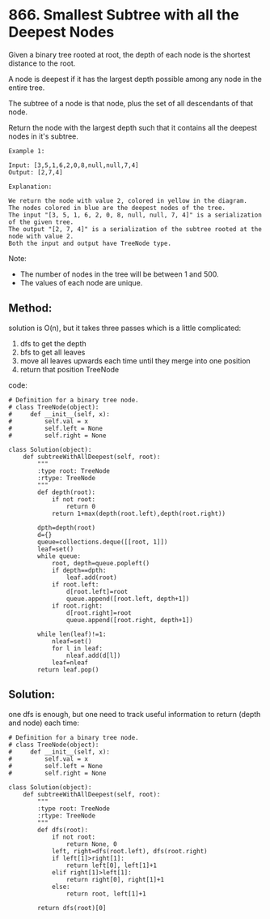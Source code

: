 # 866. Smallest Subtree with all the Deepest Nodes

Given a binary tree rooted at root, the depth of each node is the shortest distance to the root.

A node is deepest if it has the largest depth possible among any node in the entire tree.

The subtree of a node is that node, plus the set of all descendants of that node.

Return the node with the largest depth such that it contains all the deepest nodes in it's subtree.

 

    Example 1:
    
    Input: [3,5,1,6,2,0,8,null,null,7,4]
    Output: [2,7,4]

    Explanation:
        
    We return the node with value 2, colored in yellow in the diagram.
    The nodes colored in blue are the deepest nodes of the tree.
    The input "[3, 5, 1, 6, 2, 0, 8, null, null, 7, 4]" is a serialization of the given tree.
    The output "[2, 7, 4]" is a serialization of the subtree rooted at the node with value 2.
    Both the input and output have TreeNode type.
 

Note:

- The number of nodes in the tree will be between 1 and 500.
- The values of each node are unique.

## Method:

solution is O(n), but it takes three passes which is a little complicated:

1. dfs to get the depth
2. bfs to get all leaves
3. move all leaves upwards each time until they merge into one position
4. return that position TreeNode

code:

    # Definition for a binary tree node.
    # class TreeNode(object):
    #     def __init__(self, x):
    #         self.val = x
    #         self.left = None
    #         self.right = None
    
    class Solution(object):
        def subtreeWithAllDeepest(self, root):
            """
            :type root: TreeNode
            :rtype: TreeNode
            """
            def depth(root):
                if not root:
                    return 0
                return 1+max(depth(root.left),depth(root.right))
            
            dpth=depth(root)
            d={}
            queue=collections.deque([[root, 1]])
            leaf=set()
            while queue:
                root, depth=queue.popleft()
                if depth==dpth:
                    leaf.add(root)
                if root.left:
                    d[root.left]=root
                    queue.append([root.left, depth+1])
                if root.right:
                    d[root.right]=root
                    queue.append([root.right, depth+1])
            
            while len(leaf)!=1:
                nleaf=set()
                for l in leaf:
                    nleaf.add(d[l])
                leaf=nleaf
            return leaf.pop()

## Solution:

one dfs is enough, but one need to track useful information to return (depth and node) each time:

    # Definition for a binary tree node.
    # class TreeNode(object):
    #     def __init__(self, x):
    #         self.val = x
    #         self.left = None
    #         self.right = None
    
    class Solution(object):
        def subtreeWithAllDeepest(self, root):
            """
            :type root: TreeNode
            :rtype: TreeNode
            """
            def dfs(root):
                if not root:
                    return None, 0
                left, right=dfs(root.left), dfs(root.right)
                if left[1]>right[1]:
                    return left[0], left[1]+1
                elif right[1]>left[1]:
                    return right[0], right[1]+1
                else:
                    return root, left[1]+1
                
            return dfs(root)[0]